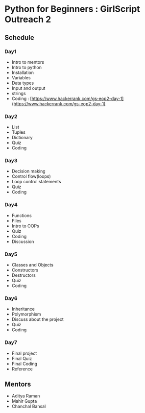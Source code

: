 # Python for Beginners : GirlScript Outreach 2

## Schedule

### Day1
- Intro to mentors
- Intro to python
- Installation
- Variables
- Data types 
- Input and output
- strings
- Coding : [https://www.hackerrank.com/gs-eop2-day-1](https://www.hackerrank.com/gs-eop2-day-1)

### Day2
- List 
- Tuples 
- Dictionary 
- Quiz
- Coding

### Day3
- Decision making
- Control flow(loops)
- Loop control statements
- Quiz
- Coding

### Day4
- Functions 
- Files 
- Intro to OOPs
- Quiz
- Coding 
- Discussion 

### Day5
- Classes and Objects
- Constructors
- Destructors
- Quiz 
- Coding

### Day6
- Inheritance 
- Polymorphism
- Discuss about the project
- Quiz 
- Coding 

### Day7
- Final project 
- Final Quiz 
- Final Coding
- Reference 

## Mentors
- Aditya Raman
- Mahir Gupta
- Chanchal Bansal